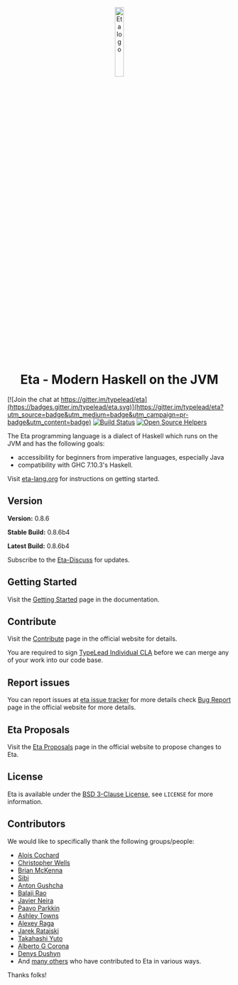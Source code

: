 <p align="center">
  <img src="./eta_logo.png" alt="Eta logo" width="20%" />
</p>



<h1 align="center">Eta - Modern Haskell on the JVM</h1>

[![Join the chat at https://gitter.im/typelead/eta](https://badges.gitter.im/typelead/eta.svg)](https://gitter.im/typelead/eta?utm_source=badge&utm_medium=badge&utm_campaign=pr-badge&utm_content=badge)
[![Build Status](https://circleci.com/gh/typelead/eta.svg?style=shield&circle-token=1b6ae185c1e74eb4a0abd6927b4e1e011dafee0c)](https://circleci.com/gh/typelead/eta)
[![Open Source Helpers](https://www.codetriage.com/typelead/eta/badges/users.svg)](https://www.codetriage.com/typelead/eta)


The Eta programming language is a dialect of Haskell which runs on the JVM and has
the following goals:

- accessibility for beginners from imperative languages, especially Java
- compatibility with GHC 7.10.3's Haskell.

Visit [eta-lang.org](https://eta-lang.org) for instructions on getting started.

## Version

<!-- @VERSION_CHANGE@ -->
<!-- @BUILD_NUMBER@ -->
**Version:** 0.8.6

**Stable Build:** 0.8.6b4

<!-- @BUILD_NUMBER@ -->
**Latest Build:** 0.8.6b4

Subscribe to the [Eta-Discuss](https://groups.google.com/forum/#!forum/eta-discuss)
for updates.

## Getting Started

Visit the [Getting Started](https://eta-lang.org/docs/user-guides/eta-user-guide/introduction/what-is-eta) page
in the documentation.

## Contribute

Visit the [Contribute](https://eta-lang.org/contribute) page in the official website for details.

You are required to sign [TypeLead Individual CLA](https://eta-lang.org/legal/cla) before we can merge any of your work into our code base.

## Report issues

You can report issues at [eta issue tracker](https://github.com/typelead/eta/issues) for more details check [Bug Report](https://eta-lang.org/contribute/bug-report) page in the official website for more details.

## Eta Proposals

Visit the [Eta Proposals](https://eta-lang.org/contribute/proposals) page in the official website to propose changes to Eta.

## License

Eta is available under the
[BSD 3-Clause License](https://opensource.org/licenses/BSD-3-Clause), see `LICENSE`
for more information.

## Contributors

We would like to specifically thank the following groups/people:
- [Alois Cochard](https://github.com/aloiscochard)
- [Christopher Wells](https://github.com/ExcaliburZero)
- [Brian McKenna](https://github.com/puffnfresh)
- [Sibi](https://github.com/psibi)
- [Anton Gushcha](https://github.com/NCrashed)
- [Balaji Rao](https://github.com/balajirrao)
- [Javier Neira](https://github.com/jneira)
- [Paavo Parkkin](https://github.com/pparkkin)
- [Ashley Towns](https://github.com/aktowns)
- [Alexey Raga](https://github.com/AlexeyRaga)
- [Jarek Ratajski](https://github.com/jarekratajski)
- [Takahashi Yuto](https://github.com/y-taka-23)
- [Alberto G Corona](https://github.com/agocorona)
- [Denys Dushyn](https://github.com/indegro)
- And [many others](https://github.com/typelead/eta/graphs/contributors) who have contributed to Eta in various ways.

Thanks folks!
